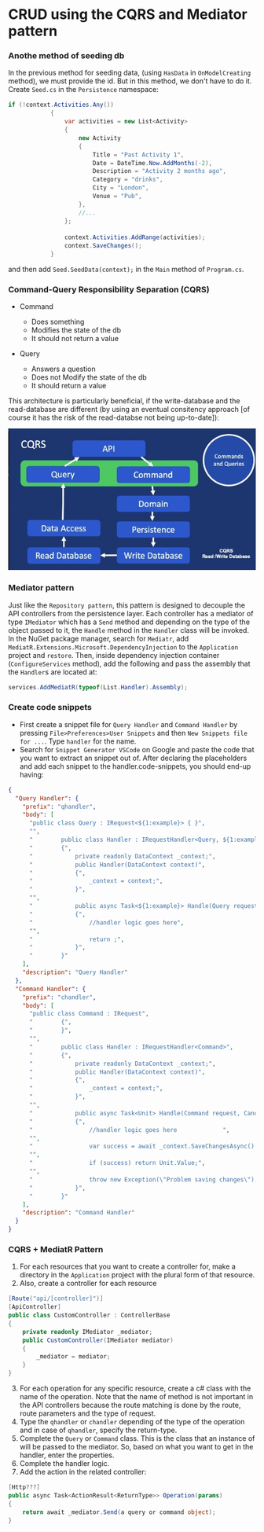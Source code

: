 # CRUD using the CQRS and Mediator pattern

### Anothe method of seeding db

In the previous method for seeding data, (using `HasData` in `OnModelCreating` method), we must provide the id. But in this method, we don't have to do it. Create `Seed.cs` in the `Persistence` namespace:

```C#
if (!context.Activities.Any())
            {
                var activities = new List<Activity>
                {
                    new Activity
                    {
                        Title = "Past Activity 1",
                        Date = DateTime.Now.AddMonths(-2),
                        Description = "Activity 2 months ago",
                        Category = "drinks",
                        City = "London",
                        Venue = "Pub",
                    },
                    //...
                };

                context.Activities.AddRange(activities);
                context.SaveChanges();
            }
```

and then add `Seed.SeedData(context);` in the `Main` method of `Program.cs`.

### Command-Query Responsibility Separation (CQRS)

- Command

  - Does something
  - Modifies the state of the db
  - It should not return a value

- Query
  - Answers a question
  - Does not Modify the state of the db
  - It should return a value

This architecture is particularly beneficial, if the write-database and the read-database are different (by using an eventual consitency approach [of course it has the risk of the read-databse not being up-to-date]):

![](/md/cqrs.jpg)

### Mediator pattern

Just like the `Repository pattern`, this pattern is designed to decouple the API controllers from the persistence layer. Each controller has a mediator of type `IMediator` which has a `Send` method and depending on the type of the object passed to it, the `Handle` method in the `Handler` class will be invoked.
In the NuGet package manager, search for `Mediatr`, add `MediatR.Extensions.Microsoft.DependencyInjection` to the `Application` project and `restore`.
Then, inside dependency injection container (`ConfigureServices` method), add the following and pass the assembly that the `Handler`s are located at:

```c#
services.AddMediatR(typeof(List.Handler).Assembly);
```

### Create code snippets

- First create a snippet file for `Query Handler` and `Command Handler` by pressing `File>Preferences>User Snippets` and then `New Snippets file for ...`. Type `handler` for the name.
- Search for `Snippet Generator VSCode` on Google and paste the code that you want to extract an snippet out of. After declaring the placeholders and add each snippet to the handler.code-snippets, you should end-up having:

```json
{
  "Query Handler": {
    "prefix": "qhandler",
    "body": [
      "public class Query : IRequest<${1:example}> { }",
      "",
      "        public class Handler : IRequestHandler<Query, ${1:example}>",
      "        {",
      "            private readonly DataContext _context;",
      "            public Handler(DataContext context)",
      "            {",
      "                _context = context;",
      "            }",
      "",
      "            public async Task<${1:example}> Handle(Query request, CancellationToken cancellationToken)",
      "            {",
      "                //handler logic goes here",
      "",
      "                return ;",
      "            }",
      "        }"
    ],
    "description": "Query Handler"
  },
  "Command Handler": {
    "prefix": "chandler",
    "body": [
      "public class Command : IRequest",
      "        {",
      "        }",
      "",
      "        public class Handler : IRequestHandler<Command>",
      "        {",
      "            private readonly DataContext _context;",
      "            public Handler(DataContext context)",
      "            {",
      "                _context = context;",
      "            }",
      "",
      "            public async Task<Unit> Handle(Command request, CancellationToken cancellationToken)",
      "            {",
      "                //handler logic goes here             ",
      "",
      "                var success = await _context.SaveChangesAsync() > 0;",
      "",
      "                if (success) return Unit.Value;",
      "",
      "                throw new Exception(\"Problem saving changes\");",
      "            }",
      "        }"
    ],
    "description": "Command Handler"
  }
}
```

### CQRS + MediatR Pattern

1. For each resources that you want to create a controller for, make a directory in the `Application` project with the plural form of that resource.
1. Also, create a controller for each resource

```c#
[Route("api/[controller]")]
[ApiController]
public class CustomController : ControllerBase
{
    private readonly IMediator _mediator;
    public CustomController(IMediator mediator)
    {
        _mediator = mediator;
    }
}
```

3. For each operation for any specific resource, create a c# class with the name of the operation. Note that the name of method is not important in the API controllers because the route matching is done by the route, route parameters and the type of request.
1. Type the `qhandler` or `chandler` depending of the type of the operation and in case of `qhandler`, specify the return-type.
1. Complete the `Query` or `Command` class. This is the class that an instance of will be passed to the mediator. So, based on what you want to get in the handler, enter the properties.
1. Complete the handler logic.
1. Add the action in the related controller:

```c#
[Http???]
public async Task<ActionResult<ReturnType>> Operation(params)
{
    return await _mediator.Send(a query or command object);
}
```
